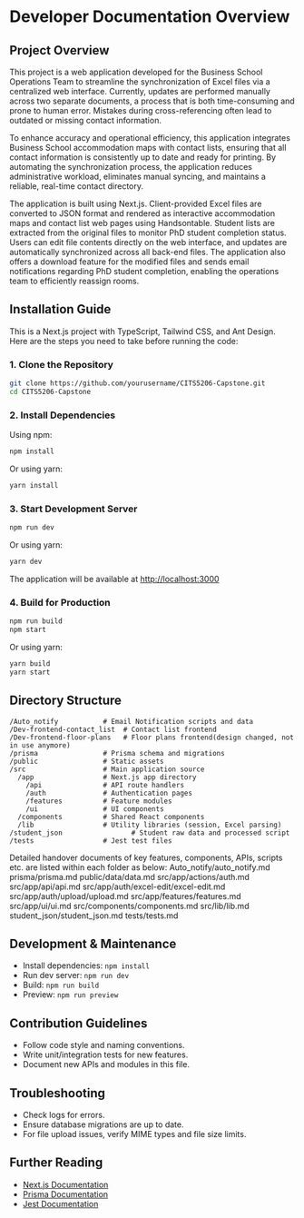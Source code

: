 # Developer Documentation Overview

## Project Overview
This project is a web application developed for the Business School Operations Team to streamline the synchronization of Excel files via a centralized web interface. Currently, updates are performed manually across two separate documents, a process that is both time-consuming and prone to human error. Mistakes during cross-referencing often lead to outdated or missing contact information.

To enhance accuracy and operational efficiency, this application integrates Business School accommodation maps with contact lists, ensuring that all contact information is consistently up to date and ready for printing. By automating the synchronization process, the application reduces administrative workload, eliminates manual syncing, and maintains a reliable, real-time contact directory.

The application is built using Next.js. Client-provided Excel files are converted to JSON format and rendered as interactive accommodation maps and contact list web pages using Handsontable. Student lists are extracted from the original files to monitor PhD student completion status. Users can edit file contents directly on the web interface, and updates are automatically synchronized across all back-end files. The application also offers a download feature for the modified files and sends email notifications regarding PhD student completion, enabling the operations team to efficiently reassign rooms.

## Installation Guide 

This is a Next.js project with TypeScript, Tailwind CSS, and Ant Design. Here are the steps you need to take before running the code:

### 1. Clone the Repository

```bash
git clone https://github.com/yourusername/CITS5206-Capstone.git
cd CITS5206-Capstone
```

### 2. Install Dependencies

Using npm:

```bash
npm install
```

Or using yarn:

```bash
yarn install
```

### 3. Start Development Server

```bash
npm run dev
```

Or using yarn:

```bash
yarn dev
```

The application will be available at [http://localhost:3000](http://localhost:3000)

### 4. Build for Production

```bash
npm run build
npm start
```

Or using yarn:

```bash
yarn build
yarn start
```

## Directory Structure
```
/Auto_notify           # Email Notification scripts and data
/Dev-frontend-contact_list  # Contact list frontend
/Dev-frontend-floor-plans   # Floor plans frontend(design changed, not in use anymore)
/prisma                # Prisma schema and migrations
/public                # Static assets
/src                   # Main application source
  /app                 # Next.js app directory
    /api               # API route handlers
    /auth              # Authentication pages
    /features          # Feature modules
    /ui                # UI components
  /components          # Shared React components
  /lib                 # Utility libraries (session, Excel parsing)
/student_json                 # Student raw data and processed script
/tests                 # Jest test files
```

Detailed handover documents of key features, components, APIs, scripts etc. are listed within each folder as below:
Auto_notify/auto_notify.md
prisma/prisma.md
public/data/data.md
src/app/actions/auth.md
src/app/api/api.md
src/app/auth/excel-edit/excel-edit.md
src/app/auth/upload/upload.md
src/app/features/features.md
src/app/ui/ui.md
src/components/components.md
src/lib/lib.md
student_json/student_json.md
tests/tests.md

## Development & Maintenance
- Install dependencies: `npm install`
- Run dev server: `npm run dev`
- Build: `npm run build`
- Preview: `npm run preview`

## Contribution Guidelines
- Follow code style and naming conventions.
- Write unit/integration tests for new features.
- Document new APIs and modules in this file.

## Troubleshooting
- Check logs for errors.
- Ensure database migrations are up to date.
- For file upload issues, verify MIME types and file size limits.

## Further Reading
- [Next.js Documentation](https://nextjs.org/docs)
- [Prisma Documentation](https://www.prisma.io/docs)
- [Jest Documentation](https://jestjs.io/docs/getting-started)